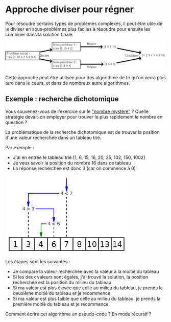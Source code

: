 # Approche diviser pour régner
Pour résoudre certains types de problèmes complexes, il peut être utile de le diviser en sous-problèmes plus faciles à résoudre pour ensuite les combiner dans la solution finale.

![Exemple pour le tri fusion](img/Trois_étapes_illustré_avec_l'algorithme_du_tri_fusion.svg.png)

Cette approche peut être utilisée pour des algorithme de tri qu'on verra plus tard dans le cours, et dans de nombreux autre algorithmes.

## Exemple : recherche dichotomique
Vous souvenez-vous de l'exercice sur le ["nombre mystère"](exercices_algo.md#nombre-mystère-jeu-de-plus-ou-moins) ?
Quelle stratégie devait-on employer pour trouver le plus rapidement le nombre en question ?

La problématique de la recherche dichotomique est de trouver la position d'une valeur recherchée dans un tableau trié.

Par exemple :
- J'ai en entrée le tableau trié [1, 6, 15, 16, 20, 25, 102, 150, 1002]
- Je veux savoir la position du nombre 16 dans ce tableau
- La réponse recherchée est donc 3 (car on commence à 0)

![Exemple de recherche dichotomique](img/Binary_search_into_array.png)

Les étapes sont les suivantes :
- Je compare la valeur recherchée avec la valeur à la moitié du tableau
- Si les deux valeurs sont égales, j'ai trouvé la solution, la position recherchée est la position du milieu du tableau
- Si ma valeur est plus élevée que celle au milieu du tableau, je prends la deuxième moitié du tableau et je recommence
- Si ma valeur est plus faible que celle au milieu du tableau, je prends la première moitié du tableau et je recommence

Comment écrire cet algorithme en pseudo-code ? En mode récursif ?
